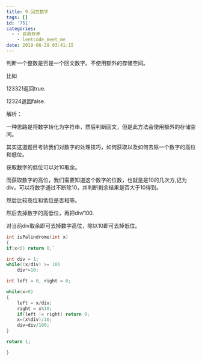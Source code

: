```yaml
---
title: 9.回文数字
tags: []
id: '751'
categories:
  - - 自我修养
    - leetcode_meet_me
date: 2019-06-29 03:41:15
---
```


判断一个整数是否是一个回文数字。不使用额外的存储空间。

比如

123321返回true.

12324返回false.

解析：

一种思路是将数字转化为字符串，然后判断回文，但是此方法会使用额外的存储空间。

其实这道题目考验我们对数字的处理技巧，如何获取以及如何去除一个数字的高位和低位。

获取数字的低位可以对10取余。

而获取数字的高位，我们需要知道这个数字的位数，也就是是10的几次方,记为div，可以将数字通过不断除10，并判断剩余结果是否大于10得到。

然后比较高位和低位是否相等。

然后去掉数字的高低位，再把div/100.

对当前div取余即可去掉数字高位，除以10即可去掉低位。

```cpp
int isPalindrome(int x)  
{  
if(x<0) return 0;`

int div = 1;
while((x/div) >= 10)
    div*=10;

int left = 0, right = 0;

while(x>0)
{
    left = x/div;
    right = x%10;
    if(left != right) return 0;
    x=(x%div)/10;
    div=div/100;
}

return 1;

}
```